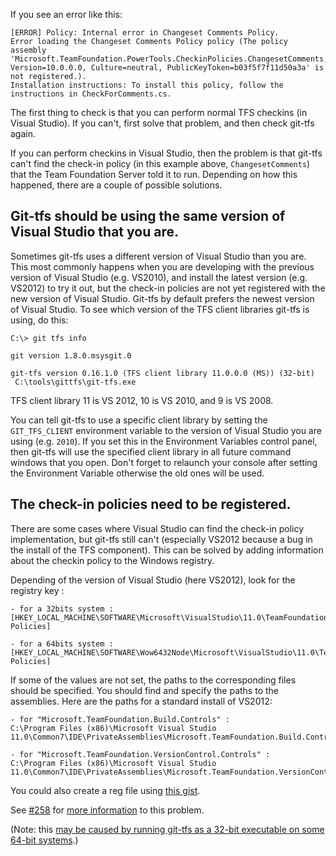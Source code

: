 If you see an error like this:

```
[ERROR] Policy: Internal error in Changeset Comments Policy.
Error loading the Changeset Comments Policy policy (The policy assembly 'Microsoft.TeamFoundation.PowerTools.CheckinPolicies.ChangesetComments, Version=10.0.0.0, Culture=neutral, PublicKeyToken=b03f5f7f11d50a3a' is not registered.).
Installation instructions: To install this policy, follow the instructions in CheckForComments.cs.
```

The first thing to check is that you can perform normal TFS checkins (in Visual Studio). If you can't, first solve that problem, and then check git-tfs again.

If you can perform checkins in Visual Studio, then the problem is that git-tfs can't find the check-in policy (in this example above, `ChangesetComments`) that the Team Foundation Server told it to run. Depending on how this happened, there are a couple of possible solutions.

## Git-tfs should be using the same version of Visual Studio that you are.

Sometimes git-tfs uses a different version of Visual Studio than you are. This most commonly happens when you are developing with the previous version of Visual Studio (e.g. VS2010), and install the latest version (e.g. VS2012) to try it out, but the check-in policies are not yet registered with the new version of Visual Studio. Git-tfs by default prefers the newest version of Visual Studio. To see which version of the TFS client libraries git-tfs is using, do this:

```
C:\> git tfs info

git version 1.8.0.msysgit.0

git-tfs version 0.16.1.0 (TFS client library 11.0.0.0 (MS)) (32-bit)
 C:\tools\gittfs\git-tfs.exe
```

TFS client library 11 is VS 2012, 10 is VS 2010, and 9 is VS 2008.

You can tell git-tfs to use a specific client library by setting the `GIT_TFS_CLIENT` environment variable to the version of Visual Studio you are using (e.g. `2010`). If you set this in the Environment Variables control panel, then git-tfs will use the specified client library in all future command windows that you open. Don't forget to relaunch your console after setting the Environment Variable otherwise the old ones will be used.

## The check-in policies need to be registered.

There are some cases where Visual Studio can find the check-in policy implementation, but git-tfs still can't (especially VS2012 because a bug in the install of the TFS component). This can be solved by adding information about the checkin policy to the Windows registry.

Depending of the version of Visual Studio (here VS2012), look for the registry key :

    - for a 32bits system :
    [HKEY_LOCAL_MACHINE\SOFTWARE\Microsoft\VisualStudio\11.0\TeamFoundation\SourceControl\Checkin Policies]

    - for a 64bits system :
    [HKEY_LOCAL_MACHINE\SOFTWARE\Wow6432Node\Microsoft\VisualStudio\11.0\TeamFoundation\SourceControl\Checkin Policies]
 
If some of the values are not set, the paths to the corresponding files should be specified. You should  find and specify the paths to the assemblies. Here are the paths for a standard install of VS2012:

    - for "Microsoft.TeamFoundation.Build.Controls" :
    C:\Program Files (x86)\Microsoft Visual Studio 11.0\Common7\IDE\PrivateAssemblies\Microsoft.TeamFoundation.Build.Controls.dll

    - for "Microsoft.TeamFoundation.VersionControl.Controls" :
    C:\Program Files (x86)\Microsoft Visual Studio 11.0\Common7\IDE\PrivateAssemblies\Microsoft.TeamFoundation.VersionControl.Controls.dll

You could also create a reg file using [this gist](https://gist.github.com/pmiossec/5678176).

See [#258](https://github.com/git-tfs/git-tfs/issues/258) for [more information](https://github.com/git-tfs/git-tfs/issues/258#issuecomment-11247086) to this problem.

(Note: this [may be caused by running git-tfs as a 32-bit executable on some 64-bit systems](https://github.com/git-tfs/git-tfs/issues/258#issuecomment-11588802).)
